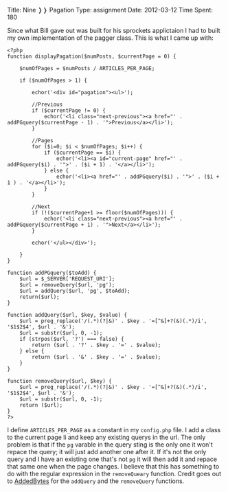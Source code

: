 Title: Nine &#10093;&#10093; Pagation
Type: assignment
Date: 2012-03-12
Time Spent: 180

Since what Bill gave out was built for his sprockets applictaion I had to built my own implementation of the pagger class. This is what I came up with:

	<?php
	function displayPagation($numPosts, $currentPage = 0) {
		
		$numOfPages = $numPosts / ARTICLES_PER_PAGE;
		
		if ($numOfPages > 1) {
		
			echor('<div id="pagation"><ul>');
			
			//Previous
			if ($currentPage != 0) {
				echor('<li class="next-previous"><a href="' . addPGquery($currentPage - 1) . '">Previous</a></li>');
			}
			
			//Pages
			for ($i=0; $i < $numOfPages; $i++) {
				if ($currentPage == $i) {
					echor('<li><a id="current-page" href="' . addPGquery($i) . '">' . ($i + 1) . '</a></li>');
				} else {
					echor('<li><a href="' . addPGquery($i) . '">' . ($i + 1 ) . '</a></li>');
				}
			}
			
			//Next
			if (!($currentPage+1 >= floor($numOfPages))) {
				echor('<li class="next-previous"><a href="' . addPGquery($currentPage + 1) . '">Next</a></li>');
			}
			
			echor('</ul></div>');
			
		}
	}
	
	function addPGquery($toAdd) {
		$url = $_SERVER['REQUEST_URI'];
		$url = removeQuery($url, 'pg');
		$url = addQuery($url, 'pg', $toAdd);
		return($url);
	}
	
	function addQuery($url, $key, $value) {
	    $url = preg_replace('/(.*)(?|&)' . $key . '=[^&]+?(&)(.*)/i', '$1$2$4', $url . '&');
	    $url = substr($url, 0, -1);
	    if (strpos($url, '?') === false) {
	        return ($url . '?' . $key . '=' . $value);
	    } else {
	        return ($url . '&' . $key . '=' . $value);
	    }
	}
	
	function removeQuery($url, $key) {
	    $url = preg_replace('/(.*)(?|&)' . $key . '=[^&]+?(&)(.*)/i', '$1$2$4', $url . '&');
	    $url = substr($url, 0, -1);
	    return ($url);
	}
	?>

I define `ARTICLES_PER_PAGE` as a constant in my `config.php` file. I add a class to the current page li and keep any existing querys in the url. The only problem is that if the `pg` varable in the query sting is the only one it won't repace the query; it will just add another one after it. If it's not the only query and I have an existing one that's not `pg` it will then add it and repace that same one when the page changes. I believe that this has something to do with the regular expression in the `removeQueary` function. Credit goes out to [AddedBytes](http://www.addedbytes.com/lab/php-querystring-functions/) for the `addQuery` and the `removeQuery` functions.